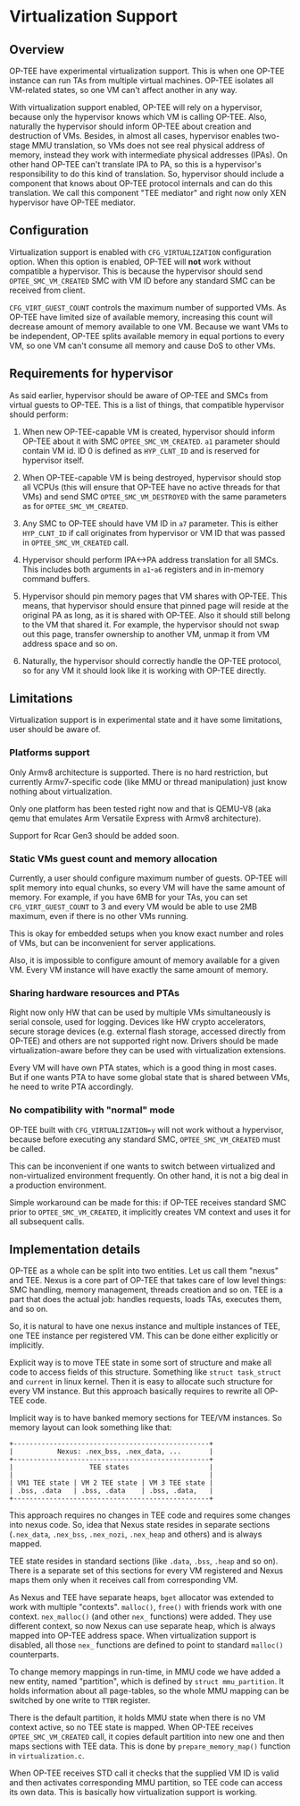 # Virtualization Support #

## Overview ##

OP-TEE have experimental virtualization support. This is when one
OP-TEE instance can run TAs from multiple virtual machines. OP-TEE
isolates all VM-related states, so one VM can't affect another in any
way.

With virtualization support enabled, OP-TEE will rely on a hypervisor,
because only the hypervisor knows which VM is calling OP-TEE. Also,
naturally the hypervisor should inform OP-TEE about creation and
destruction of VMs. Besides, in almost all cases, hypervisor enables
two-stage MMU translation, so VMs does not see real physical address
of memory, instead they work with intermediate physical addresses
(IPAs). On other hand OP-TEE can't translate IPA to PA, so this is a
hypervisor's responsibility to do this kind of translation. So,
hypervisor should include a component that knows about OP-TEE protocol
internals and can do this translation. We call this component "TEE
mediator" and right now only XEN hypervisor have OP-TEE mediator.

## Configuration ##

Virtualization support is enabled with `CFG_VIRTUALIZATION`
configuration option. When this option is enabled, OP-TEE will **not**
work without compatible a hypervisor. This is because the hypervisor
should send `OPTEE_SMC_VM_CREATED` SMC with VM ID before any standard
SMC can be received from client.

`CFG_VIRT_GUEST_COUNT` controls the maximum number of supported
VMs. As OP-TEE have limited size of available memory, increasing this
count will decrease amount of memory available to one VM. Because we
want VMs to be independent, OP-TEE splits available memory in equal
portions to every VM, so one VM can't consume all memory and cause DoS
to other VMs.

## Requirements for hypervisor ##

As said earlier, hypervisor should be aware of OP-TEE and SMCs from
virtual guests to OP-TEE. This is a list of things, that compatible
hypervisor should perform:

1. When new OP-TEE-capable VM is created, hypervisor should inform
   OP-TEE about it with SMC `OPTEE_SMC_VM_CREATED`. `a1` parameter should
   contain VM id. ID 0 is defined as `HYP_CLNT_ID` and is reserved for
   hypervisor itself.

2. When OP-TEE-capable VM is being destroyed, hypervisor should stop
   all VCPUs (this will ensure that OP-TEE have no active threads for
   that VMs) and send SMC `OPTEE_SMC_VM_DESTROYED` with the same
   parameters as for `OPTEE_SMC_VM_CREATED`.

3. Any SMC to OP-TEE should have VM ID in `a7` parameter. This is
   either `HYP_CLNT_ID` if call originates from hypervisor or VM ID
   that was passed in `OPTEE_SMC_VM_CREATED` call.

4. Hypervisor should perform IPA<->PA address translation for all
   SMCs. This includes both arguments in `a1`-`a6` registers and in
   in-memory command buffers.

5. Hypervisor should pin memory pages that VM shares with OP-TEE. This
   means, that hypervisor should ensure that pinned page will reside
   at the original PA as long, as it is shared with OP-TEE. Also it
   should still belong to the VM that shared it. For example, the
   hypervisor should not swap out this page, transfer ownership to
   another VM, unmap it from VM address space and so on.

6. Naturally, the hypervisor should correctly handle the OP-TEE
   protocol, so for any VM it should look like it is working with
   OP-TEE directly.

## Limitations ##

Virtualization support is in experimental state and it have some
limitations, user should be aware of.

### Platforms support ###

Only Armv8 architecture is supported. There is no hard restriction,
but currently Armv7-specific code (like MMU or thread manipulation)
just know nothing about virtualization.

Only one platform has been tested right now and that is QEMU-V8 (aka
qemu that emulates Arm Versatile Express with Armv8 architecture).

Support for Rcar Gen3 should be added soon.

### Static VMs guest count and memory allocation ###

Currently, a user should configure maximum number of guests. OP-TEE will
split memory into equal chunks, so every VM will have the same amount of
memory. For example, if you have 6MB for your TAs, you can set
`CFG_VIRT_GUEST_COUNT` to 3 and every VM would be able to use 2MB
maximum, even if there is no other VMs running.

This is okay for embedded setups when you know exact number and roles
of VMs, but can be inconvenient for server applications.

Also, it is impossible to configure amount of memory available for a
given VM. Every VM instance will have exactly the same amount of memory.

### Sharing hardware resources and PTAs ###

Right now only HW that can be used by multiple VMs simultaneously is
serial console, used for logging. Devices like HW crypto accelerators,
secure storage devices (e.g. external flash storage, accessed directly
from OP-TEE) and others are not supported right now. Drivers
should be made virtualization-aware before they can be used with
virtualization extensions.

Every VM will have own PTA states, which is a good thing in most
cases. But if one wants PTA to have some global state that is shared
between VMs, he need to write PTA accordingly.

### No compatibility with "normal" mode ###

OP-TEE built with `CFG_VIRTUALIZATION=y` will not work without
a hypervisor, because before executing any standard SMC,
`OPTEE_SMC_VM_CREATED` must be called.

This can be inconvenient if one wants to switch between virtualized
and non-virtualized environment frequently. On other hand, it is not a
big deal in a production environment.

Simple workaround can be made for this: if OP-TEE receives standard
SMC prior to `OPTEE_SMC_VM_CREATED`, it implicitly creates VM context
and uses it for all subsequent calls.

## Implementation details ##

OP-TEE as a whole can be split into two entities. Let us call them
"nexus" and TEE. Nexus is a core part of OP-TEE that takes care of low
level things: SMC handling, memory management, threads creation and so
on. TEE is a part that does the actual job: handles requests, loads
TAs, executes them, and so on.

So, it is natural to have one nexus instance and multiple instances of
TEE, one TEE instance per registered VM. This can be done either
explicitly or implicitly.

Explicit way is to move TEE state in some sort of structure and make
all code to access fields of this structure. Something like `struct
task_struct` and `current` in linux kernel. Then it is easy to
allocate such structure for every VM instance. But this approach
basically requires to rewrite all OP-TEE code.

Implicit way is to have banked memory sections for TEE/VM instances.
So memory layout can look something like that:

    +-------------------------------------------------+
    |           Nexus: .nex_bss, .nex_data, ...       |
    +-------------------------------------------------+
    |                   TEE states                    |
    |                                                 |
    | VM1 TEE state | VM 2 TEE state | VM 3 TEE state |
    | .bss, .data   | .bss, .data    | .bss, .data,   |
    +-------------------------------------------------+

This approach requires no changes in TEE code and requires some
changes into nexus code. So, idea that Nexus state resides in separate
sections (`.nex_data`, `.nex_bss`, `.nex_nozi`, `.nex_heap` and
others) and is always mapped.

TEE state resides in standard sections (like `.data`, `.bss`, `.heap`
and so on). There is a separate set of this sections for every VM
registered and Nexus maps them only when it receives call from
corresponding VM.

As Nexus and TEE have separate heaps, `bget` allocator was extended to
work with multiple "contexts". `malloc()`, `free()` with friends work
with one context. `nex_malloc()` (and other `nex_` functions) were
added. They use different context, so now Nexus can use separate heap,
which is always mapped into OP-TEE address space. When virtualization
support is disabled, all those `nex_` functions are defined to point
to standard `malloc()` counterparts.

To change memory mappings in run-time, in MMU code we have added a new
entity, named "partition", which is defined by `struct
mmu_partition`. It holds information about all page-tables, so the whole
MMU mapping can be switched by one write to `TTBR` register.

There is the default partition, it holds MMU state when there is no VM
context active, so no TEE state is mapped. When OP-TEE receives
`OPTEE_SMC_VM_CREATED` call, it copies default partition into new one
and then maps sections with TEE data. This is done by
`prepare_memory_map()` function in `virtualization.c`.

When OP-TEE receives STD call it checks that the supplied VM ID is
valid and then activates corresponding MMU partition, so TEE code can
access its own data. This is basically how virtualization support is
working.
